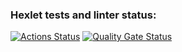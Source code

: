 ### Hexlet tests and linter status:
[![Actions Status](https://github.com/altwazar/go-project-244/actions/workflows/hexlet-check.yml/badge.svg)](https://github.com/altwazar/go-project-244/actions)
[![Quality Gate Status](https://sonarcloud.io/api/project_badges/measure?project=altwazar_go-project-244&metric=alert_status)](https://sonarcloud.io/summary/new_code?id=altwazar_go-project-244)
